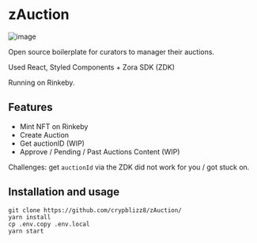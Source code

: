 # zAuction

![image](https://user-images.githubusercontent.com/45455218/126899374-869b7403-3f1e-472e-aa21-20dceafdba5d.png)

Open source boilerplate for curators to manager their auctions.

Used React, Styled Components + Zora SDK (ZDK)

Running on Rinkeby.

## Features
- Mint NFT on Rinkeby
- Create Auction
- Get auctionID (WIP)
- Approve / Pending / Past Auctions Content (WIP)

Challenges: get `auctionId` via the ZDK did not work for you / got stuck on.

## Installation and usage
```
git clone https://github.com/crypblizz8/zAuction/
yarn install
cp .env.copy .env.local
yarn start
```
